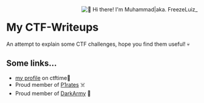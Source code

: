 <img align="right" src="https://github.com/FreezeLuiz/CTF-Writeups/blob/master/stash/freezeluiz.gif" alt="👋 Hi there! I'm Muhammad|aka. FreezeLuiz_" title="👋 Hi there! I'm Muhammad|aka. FreezeLuiz_"/>

# My CTF-Writeups
An attempt to explain some CTF challenges, hope you find them useful!
💀

## Some links...

* [my profile](https://ctftime.org/user/61999) on ctftime🚩
* Proud member of [P1rates](https://ctftime.org/team/113157) ☠️
* Proud member of [DarkArmy](https://ctftime.org/team/26569) 👤
